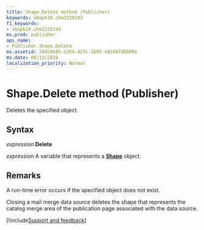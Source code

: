 ```yaml
---
title: Shape.Delete method (Publisher)
keywords: vbapb10.chm2228243
f1_keywords:
- vbapb10.chm2228243
ms.prod: publisher
api_name:
- Publisher.Shape.Delete
ms.assetid: 29dc0685-b354-427c-2b95-e02847dbb09e
ms.date: 06/13/2019
localization_priority: Normal
---
```



# Shape.Delete method (Publisher)

Deletes the specified object.


## Syntax

_expression_.**Delete**

_expression_ A variable that represents a **[Shape](Publisher.Shape.md)** object.


## Remarks

A run-time error occurs if the specified object does not exist.

Closing a mail merge data source deletes the shape that represents the catalog merge area of the publication page associated with the data source.


[!include[Support and feedback](~/includes/feedback-boilerplate.md)]